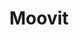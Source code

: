 ---
blog: https://moovitapp.com/blog
facebook: https://facebook.com/moovit
instagram: https://instagram.com/moovit/
linkedin: https://linkedin.com/company/moovit
logohandle: moovit
sort: moovit
title: Moovit
twitter: https://x.com/moovit
website: https://company.moovit.com/about/
wikipedia: https://en.wikipedia.org/wiki/Moovit
youtube: https://youtube.com/user/TranzMateYTChannel
---